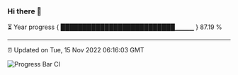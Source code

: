 ### Hi there 👋

⏳ Year progress { ██████████████████████████▁▁▁▁ } 87.19 %

---

⏰ Updated on Tue, 15 Nov 2022 06:16:03 GMT

![Progress Bar CI](https://github.com/liununu/liununu/workflows/Progress%20Bar%20CI/badge.svg)

